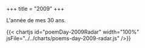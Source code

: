 +++
title = "2009"
+++

L'année de mes 30 ans.

{{< chartjs id="poemDay-2009Radar" width="100%" jsFile="../../charts/poems-day-2009-radar.js" />}}